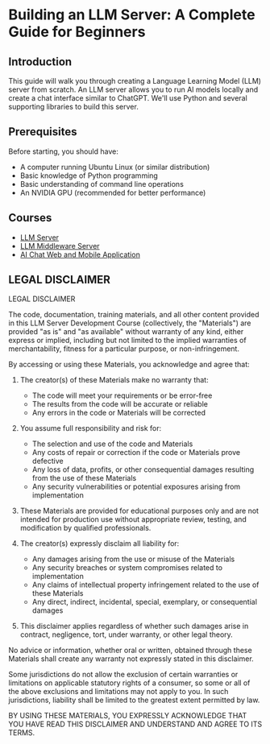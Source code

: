 # Building an LLM Server: A Complete Guide for Beginners

## Introduction
This guide will walk you through creating a Language Learning Model (LLM) server from scratch. An LLM server allows you to run AI models locally and create a chat interface similar to ChatGPT. We'll use Python and several supporting libraries to build this server.

## Prerequisites
Before starting, you should have:
- A computer running Ubuntu Linux (or similar distribution)
- Basic knowledge of Python programming
- Basic understanding of command line operations
- An NVIDIA GPU (recommended for better performance)

## Courses
- [LLM Server](https://github.com/ThePragmaticFuturist/chat_gp_me/tree/main/webinars/LLM%20Server%20Course/1_beginners_guide.md)
- [LLM Middleware Server](https://github.com/ThePragmaticFuturist/chat_gp_me/blob/main/webinars/LLM%20Middleware%20Course/1_beginner_llm_middleware.md)
- [AI Chat Web and Mobile Application](https://github.com/ThePragmaticFuturist/chat_gp_me/blob/main/webinars/AI%20Chat%20Course/1_training-guide.md)
  
## LEGAL DISCLAIMER
LEGAL DISCLAIMER

The code, documentation, training materials, and all other content provided in this LLM Server Development Course (collectively, the "Materials") are provided "as is" and "as available" without warranty of any kind, either express or implied, including but not limited to the implied warranties of merchantability, fitness for a particular purpose, or non-infringement.

By accessing or using these Materials, you acknowledge and agree that:

1. The creator(s) of these Materials make no warranty that:
   - The code will meet your requirements or be error-free
   - The results from the code will be accurate or reliable
   - Any errors in the code or Materials will be corrected

2. You assume full responsibility and risk for:
   - The selection and use of the code and Materials
   - Any costs of repair or correction if the code or Materials prove defective
   - Any loss of data, profits, or other consequential damages resulting from the use of these Materials
   - Any security vulnerabilities or potential exposures arising from implementation

3. These Materials are provided for educational purposes only and are not intended for production use without appropriate review, testing, and modification by qualified professionals.

4. The creator(s) expressly disclaim all liability for:
   - Any damages arising from the use or misuse of the Materials
   - Any security breaches or system compromises related to implementation
   - Any claims of intellectual property infringement related to the use of these Materials
   - Any direct, indirect, incidental, special, exemplary, or consequential damages

5. This disclaimer applies regardless of whether such damages arise in contract, negligence, tort, under warranty, or other legal theory.

No advice or information, whether oral or written, obtained through these Materials shall create any warranty not expressly stated in this disclaimer.

Some jurisdictions do not allow the exclusion of certain warranties or limitations on applicable statutory rights of a consumer, so some or all of the above exclusions and limitations may not apply to you. In such jurisdictions, liability shall be limited to the greatest extent permitted by law.

BY USING THESE MATERIALS, YOU EXPRESSLY ACKNOWLEDGE THAT YOU HAVE READ THIS DISCLAIMER AND UNDERSTAND AND AGREE TO ITS TERMS.
